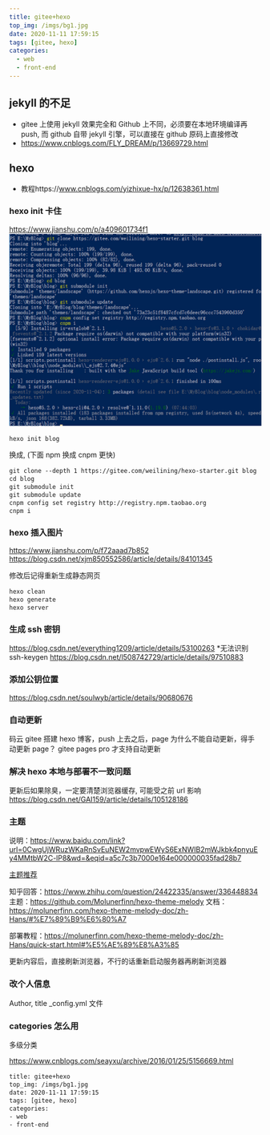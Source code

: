 ```yaml
---
title: gitee+hexo
top_img: /imgs/bg1.jpg
date: 2020-11-11 17:59:15
tags: [gitee, hexo]
categories:
  - web
  - front-end
---
```


## jekyll 的不足

- gitee 上使用 jekyll 效果完全和 Github 上不同，必须要在本地环境编译再 push, 而 github 自带 jekyll 引擎，可以直接在 github 原码上直接修改
- https://www.cnblogs.com/FLY_DREAM/p/13669729.html

## hexo

- 教程https://www.cnblogs.com/yizhixue-hx/p/12638361.html

### hexo init 卡住

https://www.jianshu.com/p/a409601734f1
![图片](gitee-hexo/1.png)

```
hexo init blog
```

换成, (下面 npm 换成 cnpm 更快)

```
git clone --depth 1 https://gitee.com/weilining/hexo-starter.git blog
cd blog
git submodule init
git submodule update
cnpm config set registry http://registry.npm.taobao.org
cnpm i
```

### hexo 插入图片

https://www.jianshu.com/p/f72aaad7b852
https://blog.csdn.net/xjm850552586/article/details/84101345

修改后记得重新生成静态网页

```
hexo clean
hexo generate
hexo server
```

### 生成 ssh 密钥

https://blog.csdn.net/everything1209/article/details/53100263 \*无法识别 ssh-keygen
https://blog.csdn.net/l508742729/article/details/97510883

### 添加公钥位置

https://blog.csdn.net/soulwyb/article/details/90680676

### 自动更新

码云 gitee 搭建 hexo 博客，push 上去之后，page 为什么不能自动更新，得手动更新 page？
gitee pages pro 才支持自动更新

### 解决 hexo 本地与部署不一致问题

更新后如果除臭，一定要清楚浏览器缓存, 可能受之前 url 影响
https://blog.csdn.net/GAI159/article/details/105128186

### 主题

说明：https://www.baidu.com/link?url=0CwgUjWRuzWKaRnSvEuNEW2mvpwEWyS6ExNWIB2mWJkbk4pnyuEy4MMtbW2C-lP8&wd=&eqid=a5c7c3b7000e164e000000035fad28b7

[主题推荐](https://www.zhihu.com/question/24422335)

知乎回答：https://www.zhihu.com/question/24422335/answer/336448834
主题：https://github.com/Molunerfinn/hexo-theme-melody
文档：https://molunerfinn.com/hexo-theme-melody-doc/zh-Hans/#%E7%89%B9%E6%80%A7

部署教程：https://molunerfinn.com/hexo-theme-melody-doc/zh-Hans/quick-start.html#%E5%AE%89%E8%A3%85

更新内容后，直接刷新浏览器，不行的话重新启动服务器再刷新浏览器

### 改个人信息

Author, title
\_config.yml 文件

### categories 怎么用

多级分类

https://www.cnblogs.com/seayxu/archive/2016/01/25/5156669.html

```
title: gitee+hexo
top_img: /imgs/bg1.jpg
date: 2020-11-11 17:59:15
tags: [gitee, hexo]
categories: 
- web
- front-end
```

